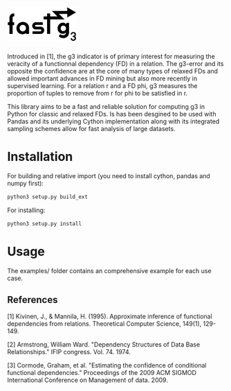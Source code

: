 # <img alt="fastg3" src="branding/logo_github_dark.png" height="80">

Introduced in [1], the g3 indicator is of primary interest for measuring the veracity of a functionnal dependency (FD) in a relation. The g3-error and its opposite the confidence are at the core of many types of relaxed FDs and allowed important advances in FD mining but also more recently in supervised learning. For a relation r and a FD phi, g3 measures the proportion of tuples to remove from r for phi to be satisfied in r.

This library aims to be a fast and reliable solution for computing g3 in Python for classic and relaxed FDs. Is has been desgined to be used with Pandas and its underlying Cython implementation along with its integrated sampling schemes allow for fast analysis of large datasets.

# Installation

For building and relative import (you need to install cython, pandas and numpy first):

``` bash
python3 setup.py build_ext
```
For installing:
``` bash
python3 setup.py install
```
# Usage

The examples/ folder contains an comprehensive example for each use case.

## References
<a id="1">[1]</a> 
Kivinen, J., & Mannila, H. (1995). Approximate inference of functional dependencies from relations. Theoretical Computer Science, 149(1), 129-149.

<a id="2">[2]</a> 
Armstrong, William Ward. "Dependency Structures of Data Base Relationships." IFIP congress. Vol. 74. 1974.

<a id="3">[3]</a> 
Cormode, Graham, et al. "Estimating the confidence of conditional functional dependencies." Proceedings of the 2009 ACM SIGMOD International Conference on Management of data. 2009.
